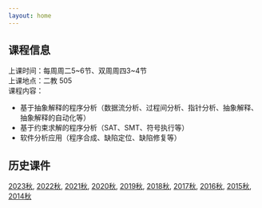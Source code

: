 ```yaml
---
layout: home
---
```


## 课程信息

上课时间：每周周二5~6节、双周周四3~4节
<br>
上课地点：二教 505
<br>
课程内容：
<br>
- 基于抽象解释的程序分析（数据流分析、过程间分析、指针分析、抽象解释、抽象解释的自动化等）
- 基于约束求解的程序分析（SAT、SMT、符号执行等）
- 软件分析应用（程序合成、缺陷定位、缺陷修复等）

## 历史课件
<a href="../2023">2023秋</a>, <a href="../../SA/2022/main.htm">2022秋</a>, <a href="../../SA/2021/main.htm">2021秋</a>, <a href="../../SA/2020/main.htm">2020秋</a>, <a href="../../SA/2019/main.htm">2019秋</a>, <a href="../../SA/2018/main.htm">2018秋</a>, <a href="../../SA/2017/main.htm">2017秋</a>, <a href="../../SA/2016/main.htm">2016秋</a>, <a href="../../SA/2015/main.htm">2015秋</a>, <a href="../../SA/2014/main.htm">2014秋</a>


